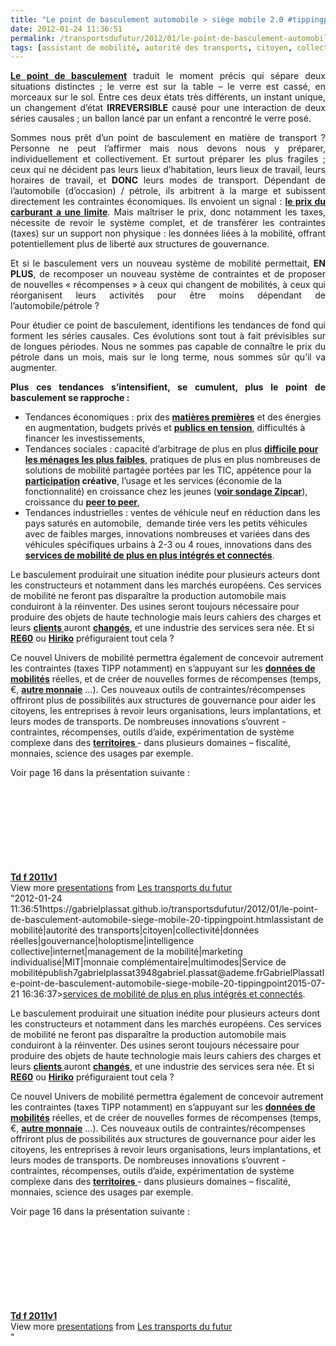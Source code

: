 ```yaml
---
title: "Le point de basculement automobile > siège mobile 2.0 #tippingpoint"
date: 2012-01-24 11:36:51
permalink: /transportsdufutur/2012/01/le-point-de-basculement-automobile-siege-mobile-20-tippingpoint.html
tags: [assistant de mobilité, autorité des transports, citoyen, collectivité, données réelles, gouvernance, holoptisme, intelligence collective, internet, management de la mobilité, marketing individualisé, MIT, monnaie complémentaire, multimodes, Service de mobilité]
---
```


<p class="MsoNormal" style="text-align: justify;"><a href="http://fr.wikipedia.org/wiki/Tipping_point" target="_blank"><strong>Le point de basculement</strong></a> traduit le moment précis qui sépare deux situations distinctes ; le verre est sur la table – le verre est cassé, en morceaux sur le sol. Entre ces deux états très différents, un instant unique, un changement d’état <strong>IRREVERSIBLE</strong> causé pour une interaction de deux séries causales<strong></strong> ; un ballon lancé par un enfant a rencontré le verre posé.</p> <p class="MsoNormal" style="text-align: justify;">Sommes nous prêt d’un point de basculement en matière de transport ? Personne ne peut l’affirmer mais nous devons nous y préparer, individuellement et collectivement. Et surtout préparer les plus fragiles ; ceux qui ne décident pas leurs lieux d’habitation, leurs lieux de travail, leurs horaires de travail, et <strong>DONC</strong> leurs modes de transport. Dépendant de l’automobile (d’occasion) / pétrole, ils arbitrent à la marge et subissent directement les contraintes économiques. Ils envoient un signal : <a href="https://gabrielplassat.github.io/transportsdufutur/2009/11/le-prix-du-carburant-a-la-pompe-atil-une-limite.html" target="_blank"><strong>le prix du carburant a une limite</strong></a>. Mais maîtriser le prix, donc notamment les taxes, nécessite de revoir le système complet, et de transférer les contraintes (taxes) sur un support non physique : les données liées à la mobilité, offrant potentiellement plus de liberté aux structures de gouvernance.</p> <p class="MsoNormal" style="text-align: justify;">Et si le basculement vers un nouveau système de mobilité permettait, <strong>EN PLUS</strong>, de recomposer un nouveau système de contraintes et de proposer de nouvelles « récompenses » à ceux qui changent de mobilités, à ceux qui réorganisent leurs activités pour être moins dépendant de l’automobile/pétrole ? </p>  <!--more-->   <p class="MsoNormal" style="text-align: justify;">Pour étudier ce point de basculement, identifions les tendances de fond qui forment les séries causales. Ces évolutions sont tout à fait prévisibles sur de longues périodes. Nous ne sommes pas capable de connaître le prix du pétrole dans un mois, mais sur le long terme, nous sommes sûr qu’il va augmenter.</p> <p class="MsoNormal" style="text-align: justify;"><strong>Plus ces tendances s’intensifient, se cumulent, plus le point de basculement se rapproche :</strong></p> <ul> <li><span style="font-family: Symbol; mso-fareast-font-family: Symbol; mso-bidi-font-family: Symbol;"><span style="mso-list: Ignore;"></span></span>Tendances économiques : prix des <strong style="mso-bidi-font-weight: normal;"><a href="http://www.lesechos.fr/entreprises-secteurs/finance-marches/actu/0201857991087-le-poids-de-la-chine-sur-les-matieres-premieres-ne-cesse-de-s-accroitre-278903.php">matières premières</a></strong> et des énergies en augmentation, budgets privés et <strong style="mso-bidi-font-weight: normal;"><a href="https://gabrielplassat.github.io/transportsdufutur/2011/12/quel-financement-possible-pour-les-transports-publics-.html">publics en tension</a></strong>, difficultés à financer les investissements,</li> <li><span style="font-family: Symbol; mso-fareast-font-family: Symbol; mso-bidi-font-family: Symbol;"><span style="mso-list: Ignore;"></span></span>Tendances sociales : capacité d’arbitrage de plus en plus <strong style="mso-bidi-font-weight: normal;"><a href="https://gabrielplassat.github.io/transportsdufutur/2012/01/grand-sud-est-fracture-a-venir-en-matiere-de-mobilite-pour-un-million-de-personne-rural-peri-urbain.html">difficile pour les ménages les plus faibles</a></strong>, pratiques de plus en plus nombreuses de solutions de mobilité partagée portées par les TIC, appétence pour la <strong style="mso-bidi-font-weight: normal;"><a href="https://gabrielplassat.github.io/transportsdufutur/2011/12/crowdsourcing-ou-comment-batir-de-nouvelles-relations-entre-citoyens-et-acteurs-economiques-.html">participation</a> créative</strong>, l’usage et les services (économie de la fonctionnalité) en croissance chez les jeunes (<strong style="mso-bidi-font-weight: normal;"><a href="https://gabrielplassat.github.io/transportsdufutur/2011/12/et-si-les-changements-de-comportement-etaient-plus-rapides-.html">voir sondage <span class="SpellE">Zipcar</span></a></strong>), croissance du <strong style="mso-bidi-font-weight: normal;"><a href="https://gabrielplassat.github.io/transportsdufutur/2012/01/le-nouveau-monde-2012-nm2012-arrive-il-va-en-surprendre-plus-dun.html"><span class="SpellE">peer</span> to <span class="SpellE">peer</span></a></strong>,</li> <li><span style="font-family: Symbol; mso-fareast-font-family: Symbol; mso-bidi-font-family: Symbol;"><span style="mso-list: Ignore;"><span style="font: 7.0pt Times New Roman"> </span></span></span>Tendances industrielles : ventes de véhicule neuf en réduction dans les pays saturés en automobile,<span style=""mso-spacerun: yes>  </span>demande tirée vers les petits véhicules avec de faibles marges, innovations nombreuses et variées dans des véhicules spécifiques urbains à 2-3 ou 4 roues, innovations dans des <strong style=""mso-bidi-font-weight: normal><a href="https://gabrielplassat.github.io/transportsdufutur/2011/11/networked-multimodal-cities-for-2050-google-apple-or-dell-business-models-.html"">services de mobilité de plus en plus intégrés et connectés</a></strong>.</li> </ul> <p class=""MsoNormal"" style=""text-align: justify>Le basculement produirait une situation inédite pour plusieurs acteurs dont les constructeurs et notamment dans les marchés européens. Ces services de mobilité ne feront pas disparaître la production automobile mais conduiront à la réinventer. Des usines seront toujours nécessaire pour produire des objets de haute technologie mais leurs cahiers des charges et leurs <strong style=""mso-bidi-font-weight: normal><a href="https://gabrielplassat.github.io/transportsdufutur/2011/10/le-consommateur-du-futur-revolution.html"">clients<span style=""font-weight: normal> </span></a></strong>auront <strong style=""mso-bidi-font-weight: normal><a href="https://gabrielplassat.github.io/transportsdufutur/2012/01/co-creer-une-automobile-pour-linstant-cela-ne-sert-a-rien-mais-demain-.html"">changés</a></strong>, et une industrie des services sera née. Et si <strong style=""mso-bidi-font-weight: normal><a href="https://gabrielplassat.github.io/transportsdufutur/2012/01/bajaj-re60-contient-les-bases-dun-basculement-vers-de-nouvelles-mobilites.html"">RE60</a></strong> ou <strong style=""mso-bidi-font-weight: normal><a href=""http://www.hiriko.com/what-is-the-hiriko-project"">Hiriko</a></strong> préfiguraient tout cela ?</p> <p class=""MsoNormal"" style=""text-align: justify>Ce nouvel Univers de mobilité permettra également de concevoir autrement les contraintes (taxes TIPP notamment) en s’appuyant sur les <strong style=""mso-bidi-font-weight: normal><a href="https://gabrielplassat.github.io/transportsdufutur/2011/12/10-exemples-concrets-dutilisation-des-donnees-pour-construire-des-bases-de-connaissances-et-des-outi.html"">données de mobilités</a></strong> réelles, et de créer de nouvelles formes de récompenses (temps, €, <strong style=""mso-bidi-font-weight: normal><a href="https://gabrielplassat.github.io/transportsdufutur/2011/12/crowdsourcing-ou-comment-batir-de-nouvelles-relations-entre-citoyens-et-acteurs-economiques-.html"">autre monnaie</a></strong> …). Ces nouveaux outils de contraintes/récompenses offriront plus de possibilités aux structures de gouvernance pour aider les citoyens, les entreprises à revoir leurs organisations, leurs implantations, et leurs modes de transports. De nombreuses innovations s’ouvrent - contraintes, récompenses, outils d’aide, expérimentation de système complexe dans des <a href="https://gabrielplassat.github.io/transportsdufutur/2011/03/et-si-certains-territoires-reussissaient-a-attirer-linnovation-a-devenir-le-parfait-laboratoire-viva.html"" target=""_blank""><strong>territoires </strong></a>- dans plusieurs domaines – fiscalité, monnaies, science des usages par exemple.</p> <p class=""MsoNormal"" style=""text-align: justify>Voir page 16 dans la présentation suivante :</p> <div id=""__ss_9861651"" style=""width: 425px><strong style=""display: block margin: 12px 0 4px><a href=""http://www.slideshare.net/transportsdufutur/td-f-2011v1"" target=""_blank"" title=""Td f 2011v1"">Td f 2011v1</a></strong> <iframe frameborder=""0"" height=""355"" marginheight=""0"" marginwidth=""0"" scrolling=""no"" src=""http://www.slideshare.net/slideshow/embed_code/9861651"" width=""425""></iframe> <div style=""padding: 5px 0 12px>View more <a href=""http://www.slideshare.net/"" target=""_blank"">presentations</a> from <a href=""http://www.slideshare.net/transportsdufutur"" target=""_blank"">Les transports du futur</a></div> </div>"2012-01-24 11:36:51https://gabrielplassat.github.io/transportsdufutur/2012/01/le-point-de-basculement-automobile-siege-mobile-20-tippingpoint.htmlassistant de mobilité|autorité des transports|citoyen|collectivité|données réelles|gouvernance|holoptisme|intelligence collective|internet|management de la mobilité|marketing individualisé|MIT|monnaie complémentaire|multimodes|Service de mobilitépublish7gabrielplassat3948gabriel.plassat@ademe.frGabrielPlassatle-point-de-basculement-automobile-siege-mobile-20-tippingpoint2015-07-21 16:36:37><a href="https://gabrielplassat.github.io/transportsdufutur/2011/11/networked-multimodal-cities-for-2050-google-apple-or-dell-business-models-.html"">services de mobilité de plus en plus intégrés et connectés</a></strong>.</li> </ul> <p class=""MsoNormal"" style=""text-align: justify>Le basculement produirait une situation inédite pour plusieurs acteurs dont les constructeurs et notamment dans les marchés européens. Ces services de mobilité ne feront pas disparaître la production automobile mais conduiront à la réinventer. Des usines seront toujours nécessaire pour produire des objets de haute technologie mais leurs cahiers des charges et leurs <strong style=""mso-bidi-font-weight: normal><a href="https://gabrielplassat.github.io/transportsdufutur/2011/10/le-consommateur-du-futur-revolution.html"">clients<span style=""font-weight: normal> </span></a></strong>auront <strong style=""mso-bidi-font-weight: normal><a href="https://gabrielplassat.github.io/transportsdufutur/2012/01/co-creer-une-automobile-pour-linstant-cela-ne-sert-a-rien-mais-demain-.html"">changés</a></strong>, et une industrie des services sera née. Et si <strong style=""mso-bidi-font-weight: normal><a href="https://gabrielplassat.github.io/transportsdufutur/2012/01/bajaj-re60-contient-les-bases-dun-basculement-vers-de-nouvelles-mobilites.html"">RE60</a></strong> ou <strong style=""mso-bidi-font-weight: normal><a href=""http://www.hiriko.com/what-is-the-hiriko-project"">Hiriko</a></strong> préfiguraient tout cela ?</p> <p class=""MsoNormal"" style=""text-align: justify>Ce nouvel Univers de mobilité permettra également de concevoir autrement les contraintes (taxes TIPP notamment) en s’appuyant sur les <strong style=""mso-bidi-font-weight: normal><a href="https://gabrielplassat.github.io/transportsdufutur/2011/12/10-exemples-concrets-dutilisation-des-donnees-pour-construire-des-bases-de-connaissances-et-des-outi.html"">données de mobilités</a></strong> réelles, et de créer de nouvelles formes de récompenses (temps, €, <strong style=""mso-bidi-font-weight: normal><a href="https://gabrielplassat.github.io/transportsdufutur/2011/12/crowdsourcing-ou-comment-batir-de-nouvelles-relations-entre-citoyens-et-acteurs-economiques-.html"">autre monnaie</a></strong> …). Ces nouveaux outils de contraintes/récompenses offriront plus de possibilités aux structures de gouvernance pour aider les citoyens, les entreprises à revoir leurs organisations, leurs implantations, et leurs modes de transports. De nombreuses innovations s’ouvrent - contraintes, récompenses, outils d’aide, expérimentation de système complexe dans des <a href="https://gabrielplassat.github.io/transportsdufutur/2011/03/et-si-certains-territoires-reussissaient-a-attirer-linnovation-a-devenir-le-parfait-laboratoire-viva.html"" target=""_blank""><strong>territoires </strong></a>- dans plusieurs domaines – fiscalité, monnaies, science des usages par exemple.</p> <p class=""MsoNormal"" style=""text-align: justify>Voir page 16 dans la présentation suivante :</p> <div id=""__ss_9861651"" style=""width: 425px><strong style=""display: block><a href=""http://www.slideshare.net/transportsdufutur/td-f-2011v1"" target=""_blank"" title=""Td f 2011v1"">Td f 2011v1</a></strong> <iframe frameborder=""0"" height=""355"" marginheight=""0"" marginwidth=""0"" scrolling=""no"" src=""http://www.slideshare.net/slideshow/embed_code/9861651"" width=""425""></iframe> <div style=""padding: 5px 0 12px>View more <a href=""http://www.slideshare.net/"" target=""_blank"">presentations</a> from <a href=""http://www.slideshare.net/transportsdufutur"" target=""_blank"">Les transports du futur</a></div> </div>"
